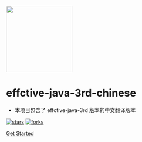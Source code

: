 <img width="180px" src="https://cyc-1256109796.cos.ap-guangzhou.myqcloud.com/LogoMakr_1J56bI.png">

# effctive-java-3rd-chinese

- 本项目包含了 effctive-java-3rd 版本的中文翻译版本

<!--<span id="busuanzi_container_site_pv">Site View : <span id="busuanzi_value_site_pv">-->

[![stars](https://badgen.net/github/stars/sjsdfg/effctive-java-3rd-chinese?icon=github&color=4ab8a1)](https://github.com/sjsdfg/effctive-java-3rd-chinese) [![forks](https://badgen.net/github/forks/sjsdfg/effctive-java-3rd-chinese?icon=github&color=4ab8a1)](https://github.com/sjsdfg/effctive-java-3rd-chinese)

[Get Started](README.md)

